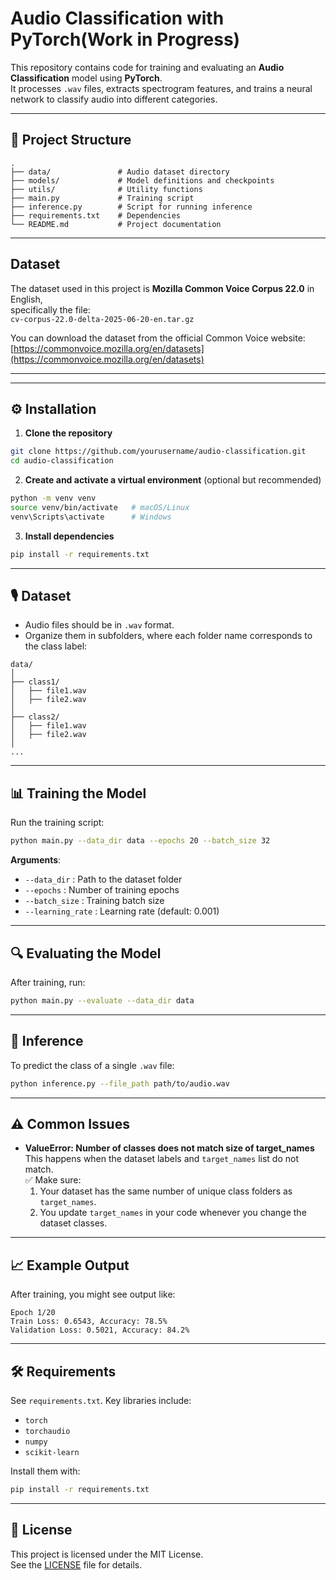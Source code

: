 # Audio Classification with PyTorch(Work in Progress)

This repository contains code for training and evaluating an **Audio Classification** model using **PyTorch**.  
It processes `.wav` files, extracts spectrogram features, and trains a neural network to classify audio into different categories.

---

## 📂 Project Structure

```
.
├── data/               # Audio dataset directory
├── models/             # Model definitions and checkpoints
├── utils/              # Utility functions
├── main.py             # Training script
├── inference.py        # Script for running inference
├── requirements.txt    # Dependencies
└── README.md           # Project documentation
```
---

## Dataset
The dataset used in this project is **Mozilla Common Voice Corpus 22.0** in English,  
specifically the file:  
`cv-corpus-22.0-delta-2025-06-20-en.tar.gz`  

You can download the dataset from the official Common Voice website:  
[https://commonvoice.mozilla.org/en/datasets](https://commonvoice.mozilla.org/en/datasets)

---
---

## ⚙️ Installation

1. **Clone the repository**
```bash
git clone https://github.com/yourusername/audio-classification.git
cd audio-classification
```

2. **Create and activate a virtual environment** (optional but recommended)
```bash
python -m venv venv
source venv/bin/activate   # macOS/Linux
venv\Scripts\activate      # Windows
```

3. **Install dependencies**
```bash
pip install -r requirements.txt
```

---

## 🎙 Dataset

- Audio files should be in `.wav` format.
- Organize them in subfolders, where each folder name corresponds to the class label:
```
data/
│
├── class1/
│   ├── file1.wav
│   ├── file2.wav
│
├── class2/
│   ├── file1.wav
│   ├── file2.wav
│
...
```

---

## 📊 Training the Model

Run the training script:
```bash
python main.py --data_dir data --epochs 20 --batch_size 32
```

**Arguments**:
- `--data_dir` : Path to the dataset folder
- `--epochs` : Number of training epochs
- `--batch_size` : Training batch size
- `--learning_rate` : Learning rate (default: 0.001)

---

## 🔍 Evaluating the Model

After training, run:
```bash
python main.py --evaluate --data_dir data
```

---

## 🎯 Inference

To predict the class of a single `.wav` file:
```bash
python inference.py --file_path path/to/audio.wav
```

---

## ⚠️ Common Issues

- **ValueError: Number of classes does not match size of target_names**  
  This happens when the dataset labels and `target_names` list do not match.  
  ✅ Make sure:
  1. Your dataset has the same number of unique class folders as `target_names`.
  2. You update `target_names` in your code whenever you change the dataset classes.

---

## 📈 Example Output

After training, you might see output like:
```
Epoch 1/20
Train Loss: 0.6543, Accuracy: 78.5%
Validation Loss: 0.5021, Accuracy: 84.2%
```

---

## 🛠 Requirements

See `requirements.txt`. Key libraries include:
- `torch`
- `torchaudio`
- `numpy`
- `scikit-learn`

Install them with:
```bash
pip install -r requirements.txt
```

---

## 📜 License

This project is licensed under the MIT License.  
See the [LICENSE](LICENSE) file for details.
